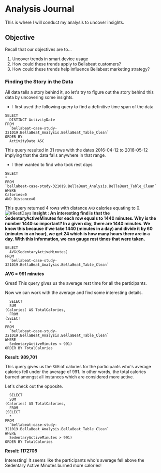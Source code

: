 # Analysis Journal
This is where I will conduct my analysis to uncover insights.

## Objective
Recall that our objectives are to...
1. Uncover trends in smart device usage
2. How could these trends apply to Bellabeat customers?
3. How could these trends help influence Bellabeat marketing strategy?

### Finding the Story in the Data
All data tells a story behind it, so let's try to figure out the story behind this data by uncovering some insights.

* I first used the following query to find a definitive time span of the data
```
SELECT
  DISTINCT ActivityDate
FROM
  `bellabeat-case-study-321019.BellaBeat_Analysis.BellaBeat_Table_Clean`
ORDER BY
  ActivityDate ASC
  ```
  This query resulted in 31 rows with the dates 2016-04-12 to 2016-05-12 implying that the data falls anywhere in that range.
  
  * I then wanted to find who took rest days
  ```
  SELECT
  *
FROM
  `bellabeat-case-study-321019.BellaBeat_Analysis.BellaBeat_Table_Clean`
WHERE
  Calories=0
  AND Distance=0 
  ```
  This query returned 4 rows with distance ```AND``` calories equating to 0.
  ![#RestDays](https://user-images.githubusercontent.com/88196954/132696785-7fe7a3af-30cd-4cbe-a1fa-1dd855cadae7.PNG)
**Insight : An interesting find is that the SedentaryActiveMinutes for each row equals to 1440 minutes.
Why is the number 1440 so important? In a given day, there are 1440 minutes. We know this because if we take 1440 (minutes in a day) and divide it by 60 (minutes in an hour), we get 24 which is how many hours there are in a day. With this information, we can gauge rest times that were taken.**

```
SELECT
  AVG(SedentaryActiveMinutes)
FROM 
  `bellabeat-case-study-321019.BellaBeat_Analysis.BellaBeat_Table_Clean`
```
 **AVG = 991 minutes**
 
Great! This query gives us the average rest time for all the participants.

Now we can work with the average and find some interesting details.
```
  SELECT
  SUM
(Calories) AS TotalCalories,
  FROM
(SELECT 
  *
FROM 
  `bellabeat-case-study-321019.BellaBeat_Analysis.BellaBeat_Table_Clean`
WHERE 
  SedentaryActiveMinutes < 991)
ORDER BY TotalCalories  
```
**Result: 989,701**

This query gives us the ```SUM``` of calories for the participants who's average calories fell under the average of 991. In other words, the total calories burned amongst all instances which are considered more active.

Let's check out the opposite.
```
  SELECT
  SUM
(Calories) AS TotalCalories,
  FROM
(SELECT 
  *
FROM 
  `bellabeat-case-study-321019.BellaBeat_Analysis.BellaBeat_Table_Clean`
WHERE 
  SedentaryActiveMinutes > 991)
ORDER BY TotalCalories
```
**Result: 1172705**

Interesting! It seems like the participants who's average fell above the Sedentary Active Minutes burned more calories!
